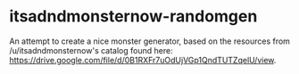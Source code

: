 # itsadndmonsternow-randomgen

An attempt to create a nice monster generator, based on the resources from /u/itsadndmonsternow's catalog
found here: https://drive.google.com/file/d/0B1RXFr7uOdUjVGp1QndTUTZqelU/view.
